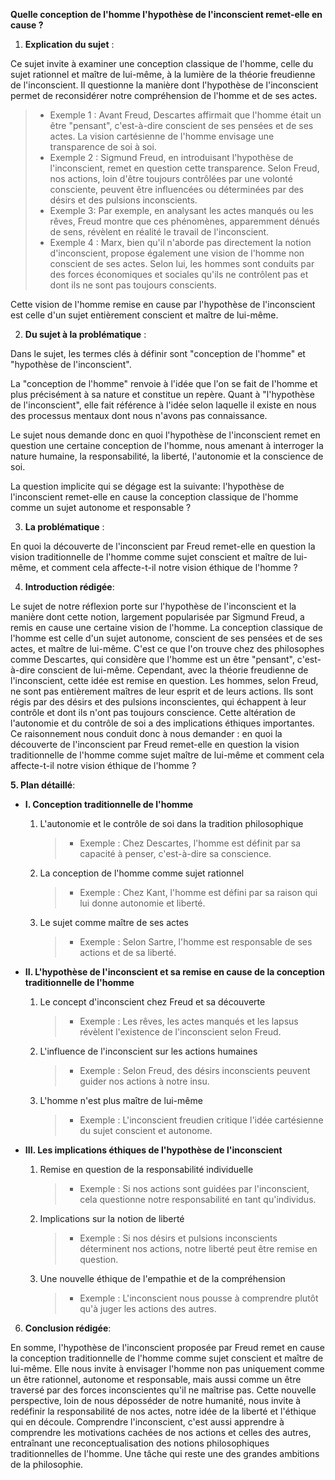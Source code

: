 **Quelle conception de l'homme l'hypothèse de l'inconscient remet-elle en cause ?**

1. **Explication du sujet** :

Ce sujet invite à examiner une conception classique de l'homme, celle du sujet rationnel et maître de lui-même, à la lumière de la théorie freudienne de l'inconscient. Il questionne la manière dont l'hypothèse de l'inconscient permet de reconsidérer notre compréhension de l'homme et de ses actes.

> - Exemple 1 : Avant Freud, Descartes affirmait que l'homme était un être "pensant", c'est-à-dire conscient de ses pensées et de ses actes. La vision cartésienne de l'homme envisage une transparence de soi à soi.
> - Exemple 2 : Sigmund Freud, en introduisant l'hypothèse de l'inconscient, remet en question cette transparence. Selon Freud, nos actions, loin d'être toujours contrôlées par une volonté consciente, peuvent être influencées ou déterminées par des désirs et des pulsions inconscients.
> - Exemple 3: Par exemple, en analysant les actes manqués ou les rêves, Freud montre que ces phénomènes, apparemment dénués de sens, révèlent en réalité le travail de l'inconscient.
> - Exemple 4 : Marx, bien qu'il n'aborde pas directement la notion d'inconscient, propose également une vision de l'homme non conscient de ses actes. Selon lui, les hommes sont conduits par des forces économiques et sociales qu'ils ne contrôlent pas et dont ils ne sont pas toujours conscients.
  
Cette vision de l'homme remise en cause par l'hypothèse de l'inconscient est celle d'un sujet entièrement conscient et maître de lui-même.


2. **Du sujet à la problématique** :

Dans le sujet, les termes clés à définir sont "conception de l'homme" et "hypothèse de l'inconscient". 

La "conception de l'homme" renvoie à l'idée que l'on se fait de l'homme et plus précisément à sa nature et constitue un repère. Quant à "l'hypothèse de l'inconscient", elle fait référence à l'idée selon laquelle il existe en nous des processus mentaux dont nous n'avons pas connaissance.

Le sujet nous demande donc en quoi l'hypothèse de l'inconscient remet en question une certaine conception de l'homme, nous amenant à interroger la nature humaine, la responsabilité, la liberté, l'autonomie et la conscience de soi.

La question implicite qui se dégage est la suivante: l'hypothèse de l'inconscient remet-elle en cause la conception classique de l'homme comme un sujet autonome et responsable ? 

3. **La problématique** :

En quoi la découverte de l'inconscient par Freud remet-elle en question la vision traditionnelle de l'homme comme sujet conscient et maître de lui-même, et comment cela affecte-t-il notre vision éthique de l'homme ?

4. **Introduction rédigée**: 

Le sujet de notre réflexion porte sur l'hypothèse de l'inconscient et la manière dont cette notion, largement popularisée par Sigmund Freud, a remis en cause une certaine vision de l'homme. La conception classique de l'homme est celle d'un sujet autonome, conscient de ses pensées et de ses actes, et maître de lui-même. C'est ce que l'on trouve chez des philosophes comme Descartes, qui considère que l'homme est un être "pensant", c'est-à-dire conscient de lui-même. Cependant, avec la théorie freudienne de l'inconscient, cette idée est remise en question. Les hommes, selon Freud, ne sont pas entièrement maîtres de leur esprit et de leurs actions. Ils sont régis par des désirs et des pulsions inconscientes, qui échappent à leur contrôle et dont ils n'ont pas toujours conscience. Cette altération de l'autonomie et du contrôle de soi a des implications éthiques importantes. Ce raisonnement nous conduit donc à nous demander : en quoi la découverte de l'inconscient par Freud remet-elle en question la vision traditionnelle de l'homme comme sujet maître de lui-même et comment cela affecte-t-il notre vision éthique de l'homme ?

**5. Plan détaillé**:

* **I. Conception traditionnelle de l'homme**

    1. L'autonomie et le contrôle de soi dans la tradition philosophique 
          > - Exemple : Chez Descartes, l'homme est définit par sa capacité à penser, c'est-à-dire sa conscience.
    
    2. La conception de l'homme comme sujet rationnel
          > - Exemple : Chez Kant, l'homme est défini par sa raison qui lui donne autonomie et liberté.
 
    3. Le sujet comme maître de ses actes
          > - Exemple : Selon Sartre, l'homme est responsable de ses actions et de sa liberté.

* **II. L'hypothèse de l'inconscient et sa remise en cause de la conception traditionnelle de l'homme**

    1. Le concept d'inconscient chez Freud et sa découverte 
          > - Exemple : Les rêves, les actes manqués et les lapsus révèlent l'existence de l'inconscient selon Freud.
    
    2. L'influence de l'inconscient sur les actions humaines
          > - Exemple : Selon Freud, des désirs inconscients peuvent guider nos actions à notre insu.

    3. L'homme n'est plus maître de lui-même 
          > - Exemple : L'inconscient freudien critique l'idée cartésienne du sujet conscient et autonome.

* **III. Les implications éthiques de l'hypothèse de l'inconscient**

    1. Remise en question de la responsabilité individuelle 
          > - Exemple : Si nos actions sont guidées par l'inconscient, cela questionne notre responsabilité en tant qu'individus.
    
    2. Implications sur la notion de liberté 
          > - Exemple : Si nos désirs et pulsions inconscients déterminent nos actions, notre liberté peut être remise en question.

    3. Une nouvelle éthique de l'empathie et de la compréhension 
          > - Exemple : L'inconscient nous pousse à comprendre plutôt qu'à juger les actions des autres.

6. **Conclusion rédigée**: 

En somme, l'hypothèse de l'inconscient proposée par Freud remet en cause la conception traditionnelle de l'homme comme sujet conscient et maître de lui-même. Elle nous invite à envisager l'homme non pas uniquement comme un être rationnel, autonome et responsable, mais aussi comme un être traversé par des forces inconscientes qu'il ne maîtrise pas. Cette nouvelle perspective, loin de nous déposséder de notre humanité, nous invite à redéfinir la responsabilité de nos actes, notre idée de la liberté et l'éthique qui en découle. Comprendre l'inconscient, c'est aussi apprendre à comprendre les motivations cachées de nos actions et celles des autres, entraînant une reconceptualisation des notions philosophiques traditionnelles de l'homme. Une tâche qui reste une des grandes ambitions de la philosophie.
